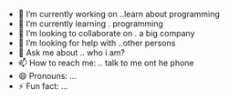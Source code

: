 

- 🔭 I’m currently working on ..learn about programming 
- 🌱 I’m currently learning .  programming
- 👯 I’m looking to collaborate on . a big company
- 🤔 I’m looking for help with ..other persons
- 💬 Ask me about .. who i am?
- 📫 How to reach me: .. talk to me  ont he phone
- 😄 Pronouns: ...
- ⚡ Fun fact: ...

